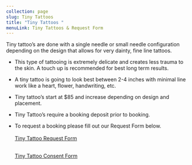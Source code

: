 ```yaml
---
collection: page
slug: Tiny Tattoos
title: "Tiny Tattoos "
menuLink: Tiny Tattoos & Request Form
---
```

Tiny tattoo’s are done with a single needle or small needle configuration depending on the design that allows for very dainty, fine line tattoos.

* This type of tattooing is extremely delicate and creates less trauma to the skin. A touch up is recommended for best long term results.
* A tiny tattoo is going to look best between 2-4 inches with minimal line work like a heart, flower, handwriting, etc.
* Tiny tattoo’s start at $85 and increase depending on design and placement.
* Tiny Tattoo’s require a booking deposit prior to booking.
* To request a booking please fill out our Request Form below. \
  \
  <a href="javascript:void( window.open( 'https://form.jotform.com/213396251632151', 'blank', 'scrollbars=yes, toolbar=no, width=700, height=500' ) ) "> Tiny Tattoo Request Form </a>

  \
  <a href="javascript:void( window.open( 'https://form.jotform.com/220464561927156', 'blank', 'scrollbars=yes, toolbar=no, width=700, height=500' ) ) "> Tiny Tattoo Consent Form </a>